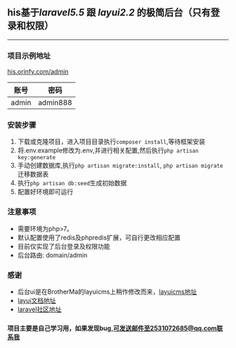 ## his基于*laravel5.5* 跟 *layui2.2* 的极简后台（只有登录和权限）

***
### 项目示例地址
[his.orinfy.com/admin](http://his.orinfy.com/admin)

|账号|密码|
|:--:|:--:|
|admin|admin888|


### 安装步骤

1. 下载或克隆项目，进入项目目录执行``composer install``,等待框架安装
2. 将.env.example修改为.env,并进行相关配置,然后执行``php artisan key:generate``
3. 手动创建数据库,执行``php artisan migrate:install``, ``php artisan migrate``迁移数据表
4. 执行``php artisan db:seed``生成初始数据
5. 配置好环境即可运行

### 注意事项
* 需要环境为php>7。
* 默认配置使用了redis及phpredis扩展，可自行更改相应配置
* 目前仅实现了后台登录及权限功能
* 后台路由: domain/admin

### 感谢
* 后台ui是在BrotherMa的layuicms上稍作修改而来，[layuicms地址](https://github.com/BrotherMa/layuiCMS)
* [layui文档地址](http://www.layui.com/doc/)
* [laravel社区地址](https://laravel-china.org/)

### 
**项目主要是自己学习用，如果发现bug,可发送邮件至2531072685@qq.com联系我**




